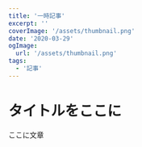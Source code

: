 ```yaml
---
title: '一時記事'
excerpt: ''
coverImage: '/assets/thumbnail.png'
date: '2020-03-29'
ogImage:
  url: '/assets/thumbnail.png'
tags:
  - '記事'
---
```

# タイトルをここに
ここに文章
